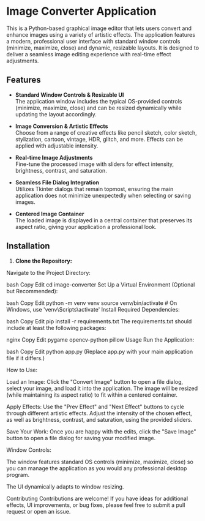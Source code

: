 # Image Converter Application

This is a Python-based graphical image editor that lets users convert and enhance images using a variety of artistic effects. The application features a modern, professional user interface with standard window controls (minimize, maximize, close) and dynamic, resizable layouts. It is designed to deliver a seamless image editing experience with real-time effect adjustments.

## Features

- **Standard Window Controls & Resizable UI**  
  The application window includes the typical OS-provided controls (minimize, maximize, close) and can be resized dynamically while updating the layout accordingly.

- **Image Conversion & Artistic Effects**  
  Choose from a range of creative effects like pencil sketch, color sketch, stylization, cartoon, vintage, HDR, glitch, and more. Effects can be applied with adjustable intensity.

- **Real-time Image Adjustments**  
  Fine-tune the processed image with sliders for effect intensity, brightness, contrast, and saturation.

- **Seamless File Dialog Integration**  
  Utilizes Tkinter dialogs that remain topmost, ensuring the main application does not minimize unexpectedly when selecting or saving images.

- **Centered Image Container**  
  The loaded image is displayed in a central container that preserves its aspect ratio, giving your application a professional look.

## Installation

1. **Clone the Repository:**


Navigate to the Project Directory:

bash
Copy
Edit
cd image-converter
Set Up a Virtual Environment (Optional but Recommended):

bash
Copy
Edit
python -m venv venv
source venv/bin/activate  # On Windows, use 'venv\Scripts\activate'
Install Required Dependencies:

bash
Copy
Edit
pip install -r requirements.txt
The requirements.txt should include at least the following packages:

nginx
Copy
Edit
pygame
opencv-python
pillow
Usage
Run the Application:

bash
Copy
Edit
python app.py
(Replace app.py with your main application file if it differs.)

How to Use:

Load an Image: Click the "Convert Image" button to open a file dialog, select your image, and load it into the application. The image will be resized (while maintaining its aspect ratio) to fit within a centered container.

Apply Effects: Use the "Prev Effect" and "Next Effect" buttons to cycle through different artistic effects. Adjust the intensity of the chosen effect, as well as brightness, contrast, and saturation, using the provided sliders.

Save Your Work: Once you are happy with the edits, click the "Save Image" button to open a file dialog for saving your modified image.

Window Controls:

The window features standard OS controls (minimize, maximize, close) so you can manage the application as you would any professional desktop program.

The UI dynamically adapts to window resizing.

Contributing
Contributions are welcome! If you have ideas for additional effects, UI improvements, or bug fixes, please feel free to submit a pull request or open an issue.